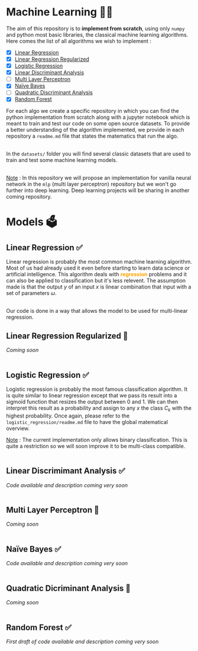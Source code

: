 # Machine Learning 👩‍💻

The aim of this repository is to **implement from scratch**, using only `numpy` and python most basic libraries, the classical machine learning algorithms. Here comes the list of all algorithms we wish to implement : 
- [x] [Linear Regression](linear-regression-✅)
- [x] [Linear Regression Regularized](linear-regression-regularized)
- [x] [Logistic Regression](logistic-regression)
- [x] [Linear Discriminant Analysis](linear-discriminant-analysis)
- [ ] [Multi Layer Perceptron](multi-layer-perceptron)
- [x] [Naïve Bayes](naïve-bayes)
- [ ] [Quadratic Discriminant Analysis](quadratic-discriminant-analysis)
- [x] [Random Forest](random-forest)

For each algo we create a specific repository in which you can find the python implementation from scratch along with a jupyter notebook which is meant to train and test our code on some open source datasets. To provide a better understanding of the algorithm implemented, we provide in each repository a `readme.md` file that states the matematics that run the algo. <br><br>

In the `datasets/` folder you will find several classic datasets that are used to train and test some machine learning models. <br><br>

<ins>Note</ins> : In this repository we will propose an implementation for vanilla neural network in the `mlp` (multi layer perceptron) repository but we won't go further into deep learning. Deep learning projects will be sharing in another coming repository. <br>

# Models 🗳️
## Linear Regression ✅

Linear regression is probably the most common machine learning algorithm. Most of us had already used it even before starting to learn data science or artificial intelligence. This algorithm deals with <font color="orange"> **regression** </font> problems and it can also be applied to classification but it's less relevent. The assumption made is that the output $y$ of an input $x$ is linear combination that input with a set of parameters $\omega$. <br><br>

Our code is done in a way that allows the model to be used for multi-linear regression. <br>

## Linear Regression Regularized 🚧

*Coming soon* <br><br>

## Logistic Regression ✅

Logistic regression is probably the most famous classification algorithm. It is quite similar to linear regression except that we pass its result into a sigmoïd function that resizes the output between 0 and 1. We can then interpret this result as a probability and assign to any $x$ the class $C_k$ with the highest probability. Once again, please refer to the `logistic_regression/readme.md` file to have the global matematical overview. <br>

<ins>Note</ins> : The current implementation only allows binary classification. This is quite a restriction so we will soon improve it to be multi-class compatible. <br><br>

## Linear Discrimimant Analysis ✅

*Code available and description coming very soon* <br><br>

## Multi Layer Perceptron 🚧

*Coming soon* <br><br>

## Naïve Bayes ✅

*Code available and description coming very soon* <br><br>

## Quadratic Dicriminant Analysis 🚧

*Coming soon* <br><br>

## Random Forest ✅

*First draft of code available and description coming very soon* <br><br>
